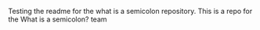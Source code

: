 Testing the readme for the what is a semicolon repository. 
This is a repo for the What is a semicolon? team 
